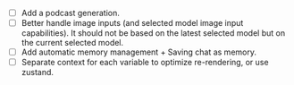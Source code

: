 - [ ] Add a podcast generation.
- [ ] Better handle image inputs (and selected model image input capabilities). It should not be based on the latest selected model but on the current selected model.
- [ ] Add automatic memory management + Saving chat as memory.
- [ ] Separate context for each variable to optimize re-rendering, or use zustand.